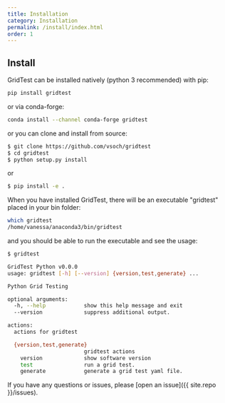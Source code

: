 ```yaml
---
title: Installation
category: Installation
permalink: /install/index.html
order: 1
---
```



## Install

GridTest can be installed natively (python 3 recommended) with pip:

```bash
pip install gridtest
```

or via conda-forge:

```bash
conda install --channel conda-forge gridtest
```

or you can clone and install from source:

```bash
$ git clone https://github.com/vsoch/gridtest
$ cd gridtest
$ python setup.py install
```

or

```bash
$ pip install -e .
```

When you have installed GridTest, there will be an executable "gridtest"
placed in your bin folder:

```bash
which gridtest
/home/vanessa/anaconda3/bin/gridtest
```

and you should be able to run the executable and see the usage:

```bash
$ gridtest

GridTest Python v0.0.0
usage: gridtest [-h] [--version] {version,test,generate} ...

Python Grid Testing

optional arguments:
  -h, --help            show this help message and exit
  --version             suppress additional output.

actions:
  actions for gridtest

  {version,test,generate}
                        gridtest actions
    version             show software version
    test                run a grid test.
    generate            generate a grid test yaml file.
```

If you have any questions or issues, please [open an issue]({{ site.repo }}/issues).
